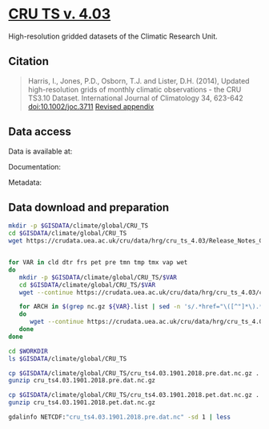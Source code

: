# [CRU TS v. 4.03](https://crudata.uea.ac.uk/cru/data/hrg/)

High-resolution gridded datasets of the Climatic Research Unit.

## Citation

> Harris, I., Jones, P.D., Osborn, T.J. and Lister, D.H. (2014), Updated high-resolution grids of monthly climatic observations - the CRU TS3.10 Dataset. International Journal of Climatology 34, 623-642 [doi:10.1002/joc.3711](http://dx.doi.org/10.1002/joc.3711)
> [Revised appendix](https://crudata.uea.ac.uk/cru/data/hrg/Revised_Appendix_3_CLD.pdf)

## Data access

Data is available at:
>
Documentation:

Metadata:


## Data download and preparation

```sh
mkdir -p $GISDATA/climate/global/CRU_TS
cd $GISDATA/climate/global/CRU_TS
wget https://crudata.uea.ac.uk/cru/data/hrg/cru_ts_4.03/Release_Notes_CRU_TS4.03.txt


for VAR in cld dtr frs pet pre tmn tmp tmx vap wet
do
   mkdir -p $GISDATA/climate/global/CRU_TS/$VAR
   cd $GISDATA/climate/global/CRU_TS/$VAR
   wget --continue https://crudata.uea.ac.uk/cru/data/hrg/cru_ts_4.03/cruts.1905011326.v4.03/${VAR}/ -O ${VAR}.list

   for ARCH in $(grep nc.gz ${VAR}.list | sed -n 's/.*href="\([^"]*\).*/\1/p')
   do
      wget --continue https://crudata.uea.ac.uk/cru/data/hrg/cru_ts_4.03/cruts.1905011326.v4.03/${VAR}/${ARCH}
   done
done

```




```sh
cd $WORKDIR
ls $GISDATA/climate/global/CRU_TS

cp $GISDATA/climate/global/CRU_TS/cru_ts4.03.1901.2018.pre.dat.nc.gz .
gunzip cru_ts4.03.1901.2018.pre.dat.nc.gz

cp $GISDATA/climate/global/CRU_TS/cru_ts4.03.1901.2018.pet.dat.nc.gz .
gunzip cru_ts4.03.1901.2018.pet.dat.nc.gz

gdalinfo NETCDF:"cru_ts4.03.1901.2018.pre.dat.nc" -sd 1 | less

```
